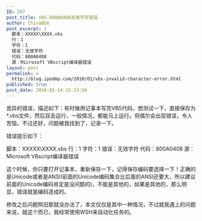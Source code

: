 ```yaml
---
ID: 297
post_title: VBS-800A0408无效字符错误
author: ChinaBUG
post_excerpt: |
  脚本：XXXXX\XXXX.vbs
  行：1
  字符：1
  错误：无效字符
  代码：800A0408
  源：Microsoft VBscript编译器错误
layout: post
permalink: >
  http://blog.ipodmp.com/2010/01/vbs-invalid-character-error.html
published: true
post_date: 2010-01-14 15:33:56
---
```

诡异的错误，描述如下：有时候用记事本写完VBS代码，想测试一下，直接保存为*.vbs文件，然后双击运行，一般情况，都能马上运行。但偶尔会出现错误，令人苦恼，不过还好，问题被我找到了，记录一下。

错误提示如下：

脚本：XXXXX\XXXX.vbs
行：1
字符：1
错误：无效字符
代码：800A0408
源：Microsoft VBscript编译器错误

这个时候，你只要打开记事本，重新保存一下，记得保存编码要选择一下！正确的是Unicode或者是ANSI(前面的Unicode编码集合比后面的ANSI还要大，所以建议前面的Unicode编码肯定是没问题的)，不能是其他的，如果是其他的，那么明显，错误就是编码造成的。

修改之后问题照旧那就没办法了，本文仅仅是其中一种情况，不过就我遇上的问题来说，就这个而已，我经常使用WSH来自动化任务的。